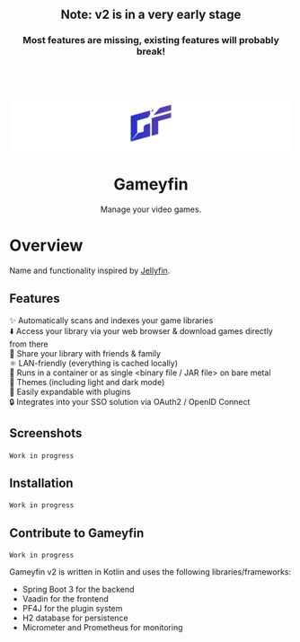 <div align="center">
  <h2>Note: v2 is in a very early stage</h2>
  <h3>Most features are missing, existing features will probably break!</h3>

</br></br></br>
<img src="assets/v2/Banner.svg" width="auto" alt="Gameyfin Logo">
  <h1>Gameyfin</h1>
  <p align="center">Manage your video games.</p>
</div>

# Overview

Name and functionality inspired by [Jellyfin](https://jellyfin.org/).

## Features

✨ Automatically scans and indexes your game libraries  
⬇️ Access your library via your web browser & download games directly from there  
👥 Share your library with friends & family  
⚛️ LAN-friendly (everything is cached locally)  
🐋 Runs in a container or as single <binary file / JAR file> on bare metal  
🌈 Themes (including light and dark mode)  
🔌 Easily expandable with plugins  
🔒 Integrates into your SSO solution via OAuth2 / OpenID Connect

## Screenshots

`Work in progress`

## Installation

`Work in progress`

## Contribute to Gameyfin

`Work in progress`

Gameyfin v2 is written in Kotlin and uses the following libraries/frameworks:

* Spring Boot 3 for the backend
* Vaadin for the frontend
* PF4J for the plugin system
* H2 database for persistence
* Micrometer and Prometheus for monitoring